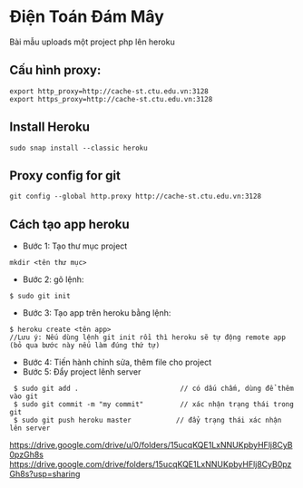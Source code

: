 # Điện Toán Đám Mây
Bài mẫu uploads một project php lên heroku
## Cấu hình proxy:
```
export http_proxy=http://cache-st.ctu.edu.vn:3128
export https_proxy=http://cache-st.ctu.edu.vn:3128
```

## Install Heroku
```
sudo snap install --classic heroku
```
## Proxy config for git
```
git config --global http.proxy http://cache-st.ctu.edu.vn:3128
```
## Cách tạo app heroku

- Bước 1: Tạo thư mục project
```
mkdir <tên thư mục>
```
- Bước 2: gõ lệnh:
```
$ sudo git init
```
- Bước 3: Tạo app trên heroku bằng lệnh:
```
$ heroku create <tên app>
//Lưu ý: Nếu dùng lệnh git init rồi thì heroku sẽ tự động remote app (bỏ qua bước này nếu làm đúng thứ tự)
```

- Bước 4: Tiến hành chỉnh sửa, thêm file cho project
- Bước 5: Đẩy project lênh server
```
 $ sudo git add .                         // có dấu chấm, dùng để thêm vào git
 $ sudo git commit -m "my commit"         // xác nhận trạng thái trong git
 $ sudo git push heroku master           // đẩy trạng thái xác nhận lên server
```
https://drive.google.com/drive/u/0/folders/15ucqKQE1LxNNUKpbyHFlj8CyB0pzGh8s
https://drive.google.com/drive/folders/15ucqKQE1LxNNUKpbyHFlj8CyB0pzGh8s?usp=sharing
